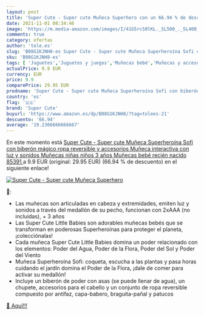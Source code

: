 ```yaml
---
layout: post
title: 'Super Cute - Super cute Muñeca Superhero con un 66.94 % de descuento'
date: 2021-11-01 08:34:46
image: 'https://m.media-amazon.com/images/I/41G5rcS0lKL._SL500_._SL400_.jpg'
comments: true
category: ofertas
author: 'tole.es'
slug: 'B08G1KJNH8-es Super Cute - Super cute Muñeca Superheroína Sofi con...'
sku: 'B08G1KJNH8-es'
tags: [ 'Juguetes','Juguetes y juegos','Muñecas bebé','Muñecas y accesorios','bebé','biberón','nacido','recién','super cute', ]
actualPrice: 9.9 EUR
currency: EUR
price: 9.9
comparePrice: 29.95 EUR
prodname: 'Super Cute - Super cute Muñeca Superheroína Sofi con biberón mágico  ropa reversible y accesorios Muñeca interactiva con luz y sonidos Muñecas niñas niños 3 años Muñecas bebé recién nacido  85391 '
country: 'es'
flag: '🇪🇸'
brand: 'Super Cute'
buyurl: 'https://www.amazon.es/dp/B08G1KJNH8/?tag=tolees-21'
descuento: '66.94'
average: '19.2366666666667'
---
```


En este momento está [Super Cute - Super cute Muñeca Superheroína Sofi con biberón mágico  ropa reversible y accesorios Muñeca interactiva con luz y sonidos Muñecas niñas niños 3 años Muñecas bebé recién nacido  85391 ](https://www.amazon.es/dp/B08G1KJNH8/?tag=tolees-21) a 9.9 EUR (original: 29.95 EUR) (66.94 %  de descuento) en el siguiente enlace!

[![Super Cute - Super cute Muñeca Superhero](https://m.media-amazon.com/images/I/41G5rcS0lKL._SL500_._SL400_.jpg)](https://www.amazon.es/dp/B08G1KJNH8/?tag=tolees-21)

🔎:

- Las muñecas son articuladas en cabeza y extremidades, emiten luz y sonidos a través del medallón de su pecho, funcionan con 2xAAA (no incluidas), + 3 años
- Las Super Cute Little Babies son adorables muñecas bebés que se transforman en poderosas Superheroínas para proteger el planeta, ¡colecciónalas!
- Cada muñeca Super Cute Little Babies domina un poder relacionado con los elementos: Poder del Agua, Poder de la Flora, Poder del Sol y Poder del Viento
- Muñeca Superheroína Sofi: coqueta, escucha a las plantas y pasa horas cuidando el jardín domina el Poder de la Flora, ¡dale de comer para activar su medallón!
- Incluye un biberón de poder con asas (se puede llenar de agua), un chupete, accesorios para el cabello y un conjunto de ropa reversible compuesto por antifaz, capa-babero, braguita-pañal y patucos

[🛒 Aquí!!!](https://www.amazon.es/dp/B08G1KJNH8/?tag=tolees-21)
